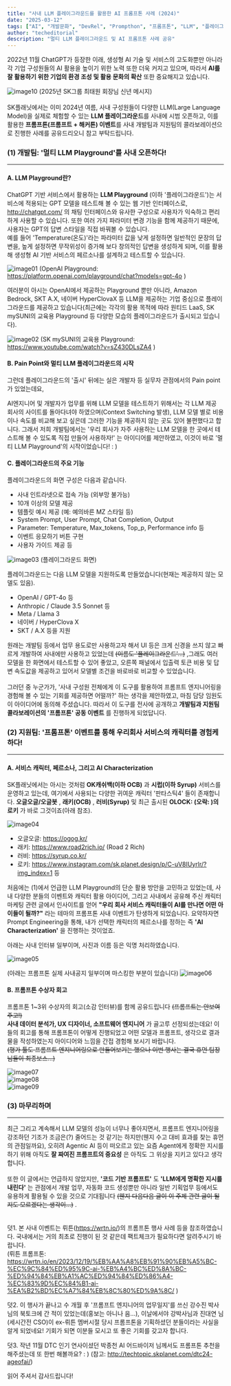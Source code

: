```yaml
---
title: "사내 LLM 플레이그라운드를 활용한 AI 프롬프톤 사례 (2024)"
date: "2025-03-12"
tags: ["AI", "개발문화", "DevRel", "Prompthon", "프롬프톤", "LLM", "플레이그라운드"]
author: "techeditorial"
description: "멀티 LLM 플레이그라운드 및 AI 프롬프톤 사례 공유" 
---
```


2022년 11월 ChatGPT가 등장한 이래, 생성형 AI 기술 및 서비스의 고도화뿐만 아니라 각 기업 구성원들의 AI 활용을 높이기 위한 노력 또한 더욱 커지고 있으며, 따라서 **AI를 잘 활용하기 위한 기업의 환경 조성 및 활용 문화의 확산** 또한 중요해지고 있습니다. <br/>

![image10](./image10.png)
(2025년 SK그룹 최태원 회장님 신년 메시지)
</br></br>
SK플래닛에서는 이미 2024년 여름, 사내 구성원들이 다양한 LLM(Large Language Model)을 실제로 체험할 수 있는 **LLM 플레이그라운드**를 사내에 시범 오픈하고,
이를 활용한 **프롬프톤(프롬프트 + 해커톤) 이벤트**를 사내 개발팀과 지원팀의 콜라보레이션으로 진행한 사례를 공유드리오니 참고 부탁드립니다. 
</br>

### (1) 개발팀: '멀티 LLM Playground'를 사내 오픈하다!
---

#### A. LLM Playground란?  

ChatGPT 기반 서비스에서 활용하는 **LLM Playground** (이하 '플레이그라운드')는 서비스에 적용되는 GPT 모델을 테스트해 볼 수 있는 웹 기반 인터페이스로, http://chatgpt.com/ 의 채팅 인터페이스와 유사한 구성으로 사용자가 익숙하고 편리하게 사용할 수 있습니다. 또한 여러 가지 파라미터 변경 기능을 함께 제공하기 때문에, 사용자는 GPT의 답변 스타일을 직접 바꿔볼 수 있습니다.
</br>
예를 들어 'Temperature(온도)'라는 파라미터 값을 낮게 설정하면 일반적인 문장의 답변을, 높게 설정하면 무작위성이 증가해 보다 창의적인 답변을 생성하게 되며, 이를 활용해 생성형 AI 기반 서비스의 페르소나를 설계하고 테스트할 수 있습니다.

![image01](./image01.png)
(OpenAI Playground: https://platform.openai.com/playground/chat?models=gpt-4o )


여러분이 아시는 OpenAI에서 제공하는 Playground 뿐만 아니라, Amazon Bedrock, SKT A.X, 네이버 HyperClovaX 등 LLM을 제공하는 기업 중심으로 플레이그라운드를 제공하고 있습니다(최근에는 각각의 활용 목적에 따라 원티드 LaaS, SK mySUNI의 교육용 Playground 등 다양한 모습의 플레이그라운드가 출시되고 있습니다).

![image02](./image02.png)
(SK mySUNI의 교육용 Playground: https://www.youtube.com/watch?v=sZ430DLsZA4 )

#### B. Pain Point와 멀티 LLM 플레이그라운드의 시작

그런데 플레이그라운드의 '출시' 뒤에는 실은 개발자 등 실무자 관점에서의 Pain point가 있었는데요,

AI엔지니어 및 개발자가 업무를 위해 LLM 모델을 테스트하기 위해서는 각 LLM 제공 회사의 사이트를 돌아다녀야 하였으며(Context Switching 발생), LLM 모델 별로 비용이나 속도를 비교해 보고 싶은데 그러한 기능을 제공하지 않는 곳도 있어 불편했다고 합니다. 그래서 저희 개발팀에서는 '우리 회사가 자주 사용하는 LLM 모델을 한 곳에서 테스트해 볼 수 있도록 직접 만들어 사용하자!' 는 아이디어를 제안하였고, 이것이 바로 '멀티 LLM Playground'의 시작이었습니다! : )

#### C. 플레이그라운드의 주요 기능

플레이그라운드의 화면 구성은 다음과 같습니다.

* 사내 인트라넷으로 접속 가능 (외부망 불가능)
* 10개 이상의 모델 제공
* 템플릿 예시 제공 (예: 예의바른 MZ 스타일 등)
* System Prompt, User Prompt, Chat Completion, Output
* Parameter: Temperature, Max_tokens, Top_p, Performance info 등
* 이벤트 응모하기 버튼 구현
* 사용자 가이드 제공 등

![image03](./image03.png)
(플레이그라운드 화면)

플레이그라운드는 다음 LLM 모델을 지원하도록 만들었습니다(현재는 제공하지 않는 모델도 있음).

* OpenAI / GPT-4o 등
* Anthropic / Claude 3.5 Sonnet 등
* Meta / Llama 3
* 네이버 / HyperClova X
* SKT / A.X 등을 지원

원래는 개발팀 등에서 업무 용도로만 사용하고자 해서 UI 등은 크게 신경을 쓰지 않고 빠르게 개발하여 사내에만 사용하고 있었는데 ~~(이름도 '플레이그라운드'...)~~ ,그래도 여러 모델을 한 화면에서 테스트할 수 있어 좋았고, 오른쪽 패널에서 입출력 토큰 비용 및 답변 속도값을 제공하고 있어서 모델별 조건을 바로바로 비교할 수 있었습니다. 
</br>
</br>
그러던 중 누군가가, '사내 구성원 전체에게 이 도구를 활용하여 프롬프트 엔지니어링을 경험해 볼 수 있는 기회를 제공하면 어떨까?' 하는 생각을 제안하였고, 마침 담당 임원도 이 아이디어에 동의해 주셨습니다. 따라서 이 도구를 전사에 공개하고 **개발팀과 지원팀 콜라보레이션의 '프롬프톤' 공동 이벤트** 를 진행하게 되었답니다. 

### (2) 지원팀: '프롬프톤' 이벤트를 통해 우리회사 서비스의 캐릭터를 경험케 하다! 
---
#### A. 서비스 캐릭터, 페르소나, 그리고 AI Characterization
SK플래닛에서는 아시는 것처럼 **OK캐쉬백(이하 OCB)** 과 **시럽(이하 Syrup)** 서비스를 운영하고 있는데, 여기에서 사용되는 다양한 귀여운 캐릭터 '판타스틱4' 들이 존재합니다. **오글오글/오글봇** , **래키(OCB)** , **러비(Syrup)** 및 최근 출시된 **OLOCK: (오락: )의 로키** 가 바로 그것이죠(아래 참조).

![image04](./image04.png)

* 오글오글: https://ogog.kr/
* 래키: https://www.road2rich.io/ (Road 2 Rich)
* 러비: https://syrup.co.kr/
* 로키: https://www.instagram.com/sk.planet.design/p/C-uV8IUyrlr/?img_index=1 등

처음에는 (1)에서 언급한 LLM Playground의 단순 활용 방안을 고민하고 있었는데, 사내 다양한 분들의 이벤트와 캐릭터 활용 아이디어, 그리고 사내에서 공유해 주신 캐릭터 마케팅 관련 글에서 인사이트를 얻어 **"우리 회사 서비스 캐릭터들이 AI를 만나면 어떤 아이들이 될까?"** 라는 테마의 프롬프톤 사내 이벤트가 탄생하게 되었습니다. 요약하자면 Prompt Engineering을 통해, 내가 선택한 캐릭터의 페르소나를 정하는 즉 **'AI Characterization'** 을 진행하는 것이었죠. 

아래는 사내 인터뷰 일부이며, 사진과 이름 등은 익명 처리하였습니다. 

![image05](./image05.png)

(아래는 프롬프톤 실제 사내공지 일부이며 마스킹한 부분이 있습니다)
![image06](./image06.png)

#### B. 프롬프톤 수상자 회고

프롬프톤 1~3위 수상자의 회고(소감 인터뷰)를 함께 공유드립니다 ~~(프롬프트는 안보여주고!)~~
</br>
**사내 데이터 분석가, UX 디자이너, 소프트웨어 엔지니어** 가 골고루 선정되셨는데요! 
이들의 회고를 통해 프롬프톤이 어떻게 진행되었고 어떤 모델과 프롬프트, 생각으로 결과물을 작성하였는지 아이디어와 느낌을 간접 경험해 보시기 바랍니다. 
</br>
~~(평가 툴도 프롬프트 엔지니어링으로 만들어보기는 했으나 이번 행사는 결국 휴먼 팀장님들이 최종보스...)~~

![image07](./image07.png)
</br>
![image08](./image08.png)
</br>
![image09](./image09.png)


### (3) 마무리하며
---
최근 그리고 계속해서 LLM 모델의 성능이 너무나 좋아지면서, 프롬프트 엔지니어링을 강조하던 기조가 조금은(?) 줄어드는 것 같기는 하지만(웬지 수고 대비 효과를 찾는 휴먼의 관점일까요), 오히려 Agentic AI 등이 떠오르고 있는 요즘 Agent에게 정확한 지시를 하기 위해 아직도 **잘 짜여진 프롬프트의 중요성** 은 아직도 그 위상을 지키고 있다고 생각합니다. 
</br></br>
또한 이 글에서는 언급하지 않았지만, **'코드 기반 프롬프트'** 도 **'LLM에게 명확한 지시를 내린다'** 는 관점에서 개발 업무, 자동화 코드 생성뿐만 아니라 일반 기획업무 등에서도 유용하게 활용될 수 있을 것으로 기대됩니다 ~~(웬지 다음다음 글이 이 주제 관련 글이 될지도 모르겠다는 생각이...)~~ . 
</br></br></br>
덧1. 본 사내 이벤트는 뤼튼(https://wrtn.io/)의 프롬프톤 행사 사례 등을 참조하였습니다. 국내에서는 거의 최초로 진행이 된 것 같은데 팩트체크가 필요하다면 알려주시기 바랍니다. 
</br>
(뤼튼 프롬프톤: https://wrtn.io/en/2023/12/19/%EB%AA%A8%EB%91%90%EB%A5%BC-%EC%9C%84%ED%95%9C-ai-%EB%A4%BC%ED%8A%BC-%ED%94%84%EB%A1%AC%ED%94%84%ED%86%A4-%EC%83%9D%EC%84%B1-ai-%EA%B2%BD%EC%A7%84%EB%8C%80%ED%9A%8C/ )

덧2. 이 행사가 끝나고 수 개월 후 '프롬프트 엔지니어의 업무일지'를 쓰신 강수진 박사님의 북토크에 간 적이 있었는데(홍보는 아니나 음...), 이날에서야 강박사님과 진대연 님(세시간전 CSO)이 ex-뤼튼 멤버시절 당시 프롬프톤을 기획하셨던 분들이라는 사실을 알게 되었네요! 기회가 되면 이분들 모시고 또 좋은 기회를 갖고자 합니다. 

덧3. 작년 11월 DTC 인기 연사이셨던 박종천 AI 어드바이저 님께서도 프롬프톤 추천을 해주셨는데 또 한번 해볼까요? : ) 
(참고: http://techtopic.skplanet.com/dtc24-ageofai/)

읽어 주셔서 감사드립니다! 
